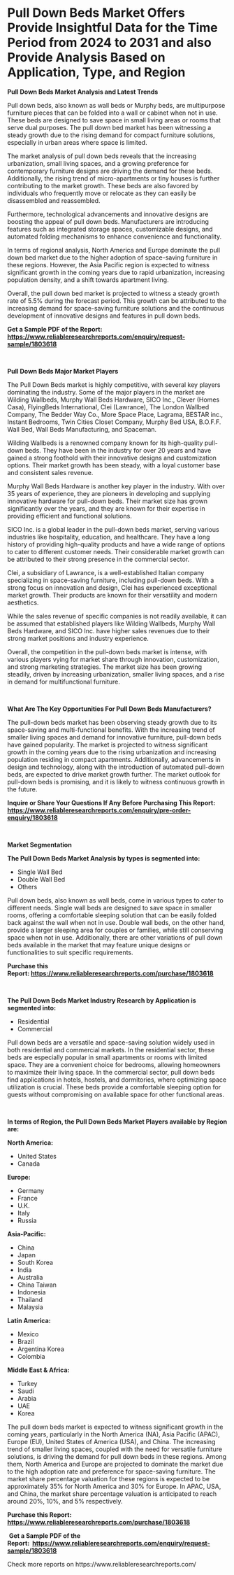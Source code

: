 <p><h1>Pull Down Beds Market Offers Provide Insightful Data for the Time Period from 2024 to 2031 and also Provide Analysis Based on Application, Type, and Region</h1></p><p><strong>Pull Down Beds Market Analysis and Latest Trends</strong></p>
<p><p>Pull down beds, also known as wall beds or Murphy beds, are multipurpose furniture pieces that can be folded into a wall or cabinet when not in use. These beds are designed to save space in small living areas or rooms that serve dual purposes. The pull down bed market has been witnessing a steady growth due to the rising demand for compact furniture solutions, especially in urban areas where space is limited.</p><p>The market analysis of pull down beds reveals that the increasing urbanization, small living spaces, and a growing preference for contemporary furniture designs are driving the demand for these beds. Additionally, the rising trend of micro-apartments or tiny houses is further contributing to the market growth. These beds are also favored by individuals who frequently move or relocate as they can easily be disassembled and reassembled.</p><p>Furthermore, technological advancements and innovative designs are boosting the appeal of pull down beds. Manufacturers are introducing features such as integrated storage spaces, customizable designs, and automated folding mechanisms to enhance convenience and functionality.</p><p>In terms of regional analysis, North America and Europe dominate the pull down bed market due to the higher adoption of space-saving furniture in these regions. However, the Asia Pacific region is expected to witness significant growth in the coming years due to rapid urbanization, increasing population density, and a shift towards apartment living.</p><p>Overall, the pull down bed market is projected to witness a steady growth rate of 5.5% during the forecast period. This growth can be attributed to the increasing demand for space-saving furniture solutions and the continuous development of innovative designs and features in pull down beds.</p></p>
<p><strong>Get a Sample PDF of the Report:&nbsp; <a href="https://www.reliableresearchreports.com/enquiry/request-sample/1803618">https://www.reliableresearchreports.com/enquiry/request-sample/1803618</a></strong></p>
<p>&nbsp;</p>
<p><strong>Pull Down Beds Major Market Players</strong></p>
<p><p>The Pull Down Beds market is highly competitive, with several key players dominating the industry. Some of the major players in the market are Wilding Wallbeds, Murphy Wall Beds Hardware, SICO Inc., Clever (Homes Casa), FlyingBeds International, Clei (Lawrance), The London Wallbed Company, The Bedder Way Co., More Space Place, Lagrama, BESTAR inc., Instant Bedrooms, Twin Cities Closet Company, Murphy Bed USA, B.O.F.F. Wall Bed, Wall Beds Manufacturing, and Spaceman.</p><p>Wilding Wallbeds is a renowned company known for its high-quality pull-down beds. They have been in the industry for over 20 years and have gained a strong foothold with their innovative designs and customization options. Their market growth has been steady, with a loyal customer base and consistent sales revenue.</p><p>Murphy Wall Beds Hardware is another key player in the industry. With over 35 years of experience, they are pioneers in developing and supplying innovative hardware for pull-down beds. Their market size has grown significantly over the years, and they are known for their expertise in providing efficient and functional solutions.</p><p>SICO Inc. is a global leader in the pull-down beds market, serving various industries like hospitality, education, and healthcare. They have a long history of providing high-quality products and have a wide range of options to cater to different customer needs. Their considerable market growth can be attributed to their strong presence in the commercial sector.</p><p>Clei, a subsidiary of Lawrance, is a well-established Italian company specializing in space-saving furniture, including pull-down beds. With a strong focus on innovation and design, Clei has experienced exceptional market growth. Their products are known for their versatility and modern aesthetics.</p><p>While the sales revenue of specific companies is not readily available, it can be assumed that established players like Wilding Wallbeds, Murphy Wall Beds Hardware, and SICO Inc. have higher sales revenues due to their strong market positions and industry experience.</p><p>Overall, the competition in the pull-down beds market is intense, with various players vying for market share through innovation, customization, and strong marketing strategies. The market size has been growing steadily, driven by increasing urbanization, smaller living spaces, and a rise in demand for multifunctional furniture.</p></p>
<p>&nbsp;</p>
<p><strong>What Are The Key Opportunities For Pull Down Beds Manufacturers?</strong></p>
<p><p>The pull-down beds market has been observing steady growth due to its space-saving and multi-functional benefits. With the increasing trend of smaller living spaces and demand for innovative furniture, pull-down beds have gained popularity. The market is projected to witness significant growth in the coming years due to the rising urbanization and increasing population residing in compact apartments. Additionally, advancements in design and technology, along with the introduction of automated pull-down beds, are expected to drive market growth further. The market outlook for pull-down beds is promising, and it is likely to witness continuous growth in the future.</p></p>
<p><strong>Inquire or Share Your Questions If Any Before Purchasing This Report: <a href="https://www.reliableresearchreports.com/enquiry/pre-order-enquiry/1803618">https://www.reliableresearchreports.com/enquiry/pre-order-enquiry/1803618</a></strong></p>
<p>&nbsp;</p>
<p><strong>Market Segmentation</strong></p>
<p><strong>The Pull Down Beds Market Analysis by types is segmented into:</strong></p>
<p><ul><li>Single Wall Bed</li><li>Double Wall Bed</li><li>Others</li></ul></p>
<p><p>Pull down beds, also known as wall beds, come in various types to cater to different needs. Single wall beds are designed to save space in smaller rooms, offering a comfortable sleeping solution that can be easily folded back against the wall when not in use. Double wall beds, on the other hand, provide a larger sleeping area for couples or families, while still conserving space when not in use. Additionally, there are other variations of pull down beds available in the market that may feature unique designs or functionalities to suit specific requirements.</p></p>
<p><strong>Purchase this Report:&nbsp;<a href="https://www.reliableresearchreports.com/purchase/1803618">https://www.reliableresearchreports.com/purchase/1803618</a></strong></p>
<p>&nbsp;</p>
<p><strong>The Pull Down Beds Market Industry Research by Application is segmented into:</strong></p>
<p><ul><li>Residential</li><li>Commercial</li></ul></p>
<p><p>Pull down beds are a versatile and space-saving solution widely used in both residential and commercial markets. In the residential sector, these beds are especially popular in small apartments or rooms with limited space. They are a convenient choice for bedrooms, allowing homeowners to maximize their living space. In the commercial sector, pull down beds find applications in hotels, hostels, and dormitories, where optimizing space utilization is crucial. These beds provide a comfortable sleeping option for guests without compromising on available space for other functional areas.</p></p>
<p>&nbsp;</p>
<p><strong>In terms of Region, the Pull Down Beds Market Players available by Region are:</strong></p>
<p>
    <p> <strong> North America: </strong>
        <ul>
            <li>United States</li>
            <li>Canada</li>
        </ul>
        </p> 
    <p> <strong> Europe: </strong>
        <ul>
            <li>Germany</li>
            <li>France</li>
            <li>U.K.</li>
            <li>Italy</li>
            <li>Russia</li>
        </ul>
        </p> 
    <p> <strong> Asia-Pacific: </strong>
        <ul>
            <li>China</li>
            <li>Japan</li>
            <li>South Korea</li>
            <li>India</li>
            <li>Australia</li>
            <li>China Taiwan</li>
            <li>Indonesia</li>
            <li>Thailand</li>
            <li>Malaysia</li>
        </ul>
        </p> 
    <p> <strong> Latin America: </strong>
        <ul>
            <li>Mexico</li>
            <li>Brazil</li>
            <li>Argentina Korea</li>
            <li>Colombia</li>
        </ul>
        </p> 
    <p> <strong> Middle East & Africa: </strong>
        <ul>
            <li>Turkey</li>
            <li>Saudi</li>
            <li>Arabia</li>
            <li>UAE</li>
            <li>Korea</li>
        </ul>
    </p>
    </p>
<p><p>The pull down beds market is expected to witness significant growth in the coming years, particularly in the North America (NA), Asia Pacific (APAC), Europe (EU), United States of America (USA), and China. The increasing trend of smaller living spaces, coupled with the need for versatile furniture solutions, is driving the demand for pull down beds in these regions. Among them, North America and Europe are projected to dominate the market due to the high adoption rate and preference for space-saving furniture. The market share percentage valuation for these regions is expected to be approximately 35% for North America and 30% for Europe. In APAC, USA, and China, the market share percentage valuation is anticipated to reach around 20%, 10%, and 5% respectively.</p></p>
<p><strong>Purchase this Report: <a href="https://www.reliableresearchreports.com/purchase/1803618">https://www.reliableresearchreports.com/purchase/1803618</a></strong></p>
<p>&nbsp;<strong>Get a Sample PDF of the Report:&nbsp;&nbsp;<a href="https://www.reliableresearchreports.com/enquiry/request-sample/1803618">https://www.reliableresearchreports.com/enquiry/request-sample/1803618</a></strong></p>
<p><strong></strong></p>
<p>Check more reports on https://www.reliableresearchreports.com/</p>
